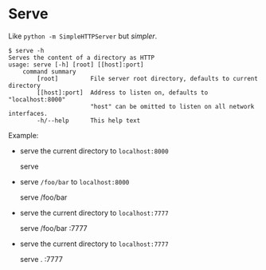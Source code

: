 # Serve

Like `python -m SimpleHTTPServer` but _simpler_.

    $ serve -h
    Serves the content of a directory as HTTP
    usage: serve [-h] [root] [[host]:port]
        command summary
            [root]         File server root directory, defaults to current directory
            [[host]:port]  Address to listen on, defaults to "localhost:8000"
                           "host" can be omitted to listen on all network interfaces.
            -h/--help      This help text


Example:

* serve the current directory to `localhost:8000`

    serve


* serve `/foo/bar` to `localhost:8000`

    serve /foo/bar


- serve the current directory to `localhost:7777`

    serve /foo/bar :7777


- serve the current directory to `localhost:7777`

    serve . :7777

